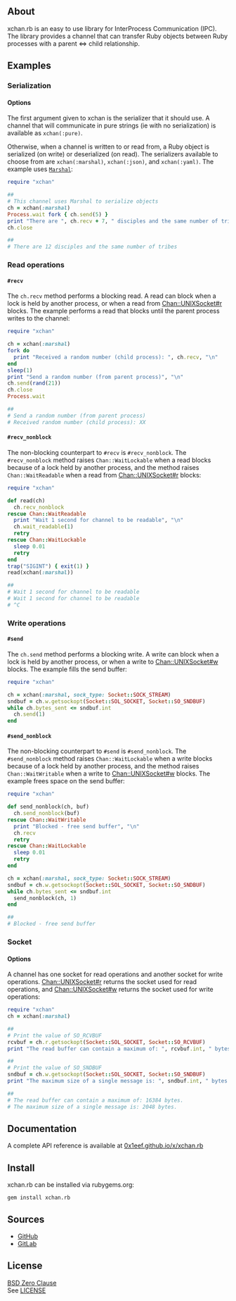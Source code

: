 ## About

xchan.rb is an easy to use library for InterProcess
Communication (IPC). The library provides a channel
that can transfer Ruby objects between Ruby processes
with a parent &lt;=&gt; child relationship.

## Examples

### Serialization

#### Options

The first argument given to xchan is the serializer
that it should use. A channel that will communicate
in pure strings (ie with no serialization) is
available as `xchan(:pure)`.

Otherwise, when a channel is written to or read from,
a Ruby object is serialized (on write) or deserialized
(on read). The serializers available to choose from
are `xchan(:marshal)`, `xchan(:json)`, and `xchan(:yaml)`.
The example uses
[`Marshal`](https://www.rubydoc.info/stdlib/core/Marshal):

```ruby
require "xchan"

##
# This channel uses Marshal to serialize objects
ch = xchan(:marshal)
Process.wait fork { ch.send(5) }
print "There are ", ch.recv + 7, " disciples and the same number of tribes", "\n"
ch.close

##
# There are 12 disciples and the same number of tribes
```

### Read operations

#### `#recv`

The `ch.recv` method performs a blocking read. A read
can block when a lock is held by another process, or
when a read from
[Chan::UNIXSocket#r](https://0x1eef.github,io/x/xchan.rb/Chan/UNIXSocket.html#r-instance_method)
blocks. The example performs a read that blocks until
the parent process writes to the channel:

```ruby
require "xchan"

ch = xchan(:marshal)
fork do
  print "Received a random number (child process): ", ch.recv, "\n"
end
sleep(1)
print "Send a random number (from parent process)", "\n"
ch.send(rand(21))
ch.close
Process.wait

##
# Send a random number (from parent process)
# Received random number (child process): XX
```

#### `#recv_nonblock`

The non-blocking counterpart to `#recv` is `#recv_nonblock`.
The `#recv_nonblock` method raises `Chan::WaitLockable` when
a read blocks because of a lock held by another process, and
the method raises `Chan::WaitReadable` when a read from
[Chan::UNIXSocket#r](https://0x1eef.github,io/x/xchan.rb/Chan/UNIXSocket.html#r-instance_method)
blocks:

```ruby
require "xchan"

def read(ch)
  ch.recv_nonblock
rescue Chan::WaitReadable
  print "Wait 1 second for channel to be readable", "\n"
  ch.wait_readable(1)
  retry
rescue Chan::WaitLockable
  sleep 0.01
  retry
end
trap("SIGINT") { exit(1) }
read(xchan(:marshal))

##
# Wait 1 second for channel to be readable
# Wait 1 second for channel to be readable
# ^C
```

### Write operations

#### `#send`

The `ch.send` method performs a blocking write.
A write can block when a lock is held by another
process, or when a write to
[Chan::UNIXSocket#w](https://0x1eef.github,io/x/xchan.rb/Chan/UNIXSocket.html#w-instance_method)
blocks. The example fills the send buffer:

```ruby
require "xchan"

ch = xchan(:marshal, sock_type: Socket::SOCK_STREAM)
sndbuf = ch.w.getsockopt(Socket::SOL_SOCKET, Socket::SO_SNDBUF)
while ch.bytes_sent <= sndbuf.int
  ch.send(1)
end
```

#### `#send_nonblock`

The non-blocking counterpart to `#send` is
`#send_nonblock`. The `#send_nonblock` method raises
`Chan::WaitLockable` when a write blocks because of
a lock held by another process, and the method raises
`Chan::WaitWritable` when a write to
[Chan::UNIXSocket#w](https://0x1eef.github,io/x/xchan.rb/Chan/UNIXSocket.html#w-instance_method)
blocks. The example frees space on the send buffer:

```ruby
require "xchan"

def send_nonblock(ch, buf)
  ch.send_nonblock(buf)
rescue Chan::WaitWritable
  print "Blocked - free send buffer", "\n"
  ch.recv
  retry
rescue Chan::WaitLockable
  sleep 0.01
  retry
end

ch = xchan(:marshal, sock_type: Socket::SOCK_STREAM)
sndbuf = ch.w.getsockopt(Socket::SOL_SOCKET, Socket::SO_SNDBUF)
while ch.bytes_sent <= sndbuf.int
  send_nonblock(ch, 1)
end

##
# Blocked - free send buffer
```

### Socket

#### Options

A channel has one socket for read operations and another
socket for write operations.
[Chan::UNIXSocket#r](https://0x1eef.github,io/x/xchan.rb/Chan/UNIXSocket.html#r-instance_method)
returns the socket used for read operations, and
[Chan::UNIXSocket#w](https://0x1eef.github,io/x/xchan.rb/Chan/UNIXSocket.html#w-instance_method)
returns the socket used for write operations:

```ruby
require "xchan"
ch = xchan(:marshal)

##
# Print the value of SO_RCVBUF
rcvbuf = ch.r.getsockopt(Socket::SOL_SOCKET, Socket::SO_RCVBUF)
print "The read buffer can contain a maximum of: ", rcvbuf.int, " bytes.\n"

##
# Print the value of SO_SNDBUF
sndbuf = ch.w.getsockopt(Socket::SOL_SOCKET, Socket::SO_SNDBUF)
print "The maximum size of a single message is: ", sndbuf.int, " bytes.\n"

##
# The read buffer can contain a maximum of: 16384 bytes.
# The maximum size of a single message is: 2048 bytes.
```

## Documentation

A complete API reference is available at
[0x1eef.github.io/x/xchan.rb](https://0x1eef.github.io/x/xchan.rb/)

## Install

xchan.rb can be installed via rubygems.org:

    gem install xchan.rb

## Sources

* [GitHub](https://github.com/0x1eef/xchan.rb#readme)
* [GitLab](https://gitlab.com/0x1eef/xchan.rb#about)

## <a id="license"> License </a>

[BSD Zero Clause](https://choosealicense.com/licenses/0bsd/)
<br>
See [LICENSE](./LICENSE)
